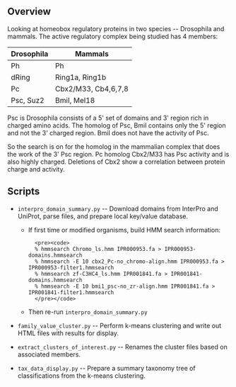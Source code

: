 ## Overview

Looking at homeobox regulatory proteins in two species -- Drosophila and
mammals. The active regulatory complex being studied has 4 members:

| **Drosophila** | **Mammals**
|----------------|---------------------
| Ph             | Ph
| dRing          | Ring1a, Ring1b
| Pc             | Cbx2/M33, Cb4,6,7,8
| Psc, Suz2      | BmiI, Mel18

Psc is Drosophila consists of a 5' set of domains and 3' region rich in
charged amino acids. The homolog of Psc, BmiI contains only the 5' region and
not the 3' charged region. BmiI does not have the activity of Psc.

So the search is on for the homolog in the mammalian complex that does the
work of the 3' Psc region. Pc homolog Cbx2/M33 has Psc activity and is also
highly charged. Deletions of Cbx2 show a correlation between protein charge
and activity.

## Scripts
- `interpro_domain_summary.py` -- Download domains from InterPro and UniProt,
  parse files, and prepare local key/value database.

  - If first time or modified organisms, build HMM search information:

          <pre><code>
          % hmmsearch Chromo_ls.hmm IPR000953.fa > IPR000953-domains.hmmsearch
          % hmmsearch -E 10 cbx2_Pc-no_chromo-align.hmm IPR000953.fa > IPR000953-filter1.hmmsearch
          % hmmsearch zf-C3HC4_ls.hmm IPR001841.fa > IPR001841-domains.hmmsearch
          % hmmsearch -E 10 bmi1_psc-no_zr-align.hmm IPR001841.fa > IPR001841-filter1.hmmsearch
          </pre></code>

  - Then re-run `interpro_domain_summary.py`

- `family_value_cluster.py` -- Perform k-means clustering and write out HTML files with
  results for display.

- `extract_clusters_of_interest.py` -- Renames the cluster files based on
  associated members.

- `tax_data_display.py` -- Prepare a summary taxonomy tree of classifications
  from the k-means clustering.


